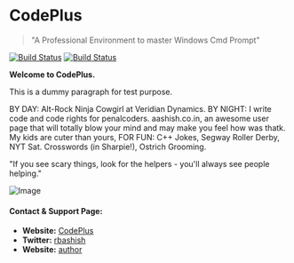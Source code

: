 CodePlus
========
> "A Professional Environment to master Windows Cmd Prompt"

[![Build Status](https://travis-ci.org/rbashish/CodePlus.svg?branch=master)](https://travis-ci.org/rbashish/CodePlus)
[![Build Status](https://img.shields.io/badge/CodePlus-progress-brightgreen.svg)](http://rbashish.github.io/CodePlus/)

**Welcome to CodePlus.**

This is a dummy paragraph for test purpose.

BY DAY: Alt-Rock Ninja Cowgirl at Veridian Dynamics. BY NIGHT: I write code and code rights for penalcoders. aashish.co.in, an awesome user page that will totally blow your mind and may make you feel how was thatk. My kids are cuter than yours, FOR FUN: C++ Jokes, Segway Roller Derby, NYT Sat. Crosswords (in Sharpie!), Ostrich Grooming.

"If you see scary things, look for the helpers - you'll always see people helping."


![Image](https://m1.behance.net/rendition/modules/141766549/hd/ae254b25107a68ed78a26c81128d24ec.png)


#### Contact & Support Page:

* **Website:** [CodePlus](http://rbashish.github.io/CodePlus)
* **Twitter:** [rbashish](https://twitter.com/aashishlive)
* **Website:** [author](http://www.aashish.co.in)


